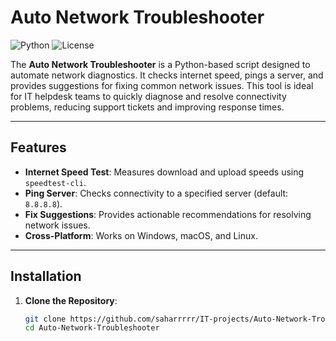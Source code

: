 # Auto Network Troubleshooter

![Python](https://img.shields.io/badge/Python-3.8%2B-blue)
![License](https://img.shields.io/badge/License-MIT-green)

The **Auto Network Troubleshooter** is a Python-based script designed to automate network diagnostics. It checks internet speed, pings a server, and provides suggestions for fixing common network issues. This tool is ideal for IT helpdesk teams to quickly diagnose and resolve connectivity problems, reducing support tickets and improving response times.

---

## Features

- **Internet Speed Test**: Measures download and upload speeds using `speedtest-cli`.
- **Ping Server**: Checks connectivity to a specified server (default: `8.8.8.8`).
- **Fix Suggestions**: Provides actionable recommendations for resolving network issues.
- **Cross-Platform**: Works on Windows, macOS, and Linux.

---

## Installation

1. **Clone the Repository**:
   ```bash
   git clone https://github.com/saharrrrr/IT-projects/Auto-Network-Troubleshooter.git
   cd Auto-Network-Troubleshooter
   ```

